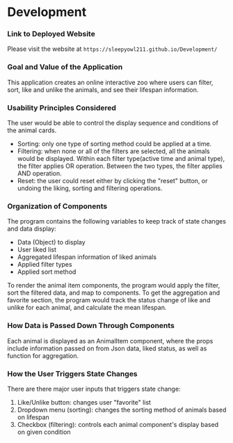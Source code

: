 # Development

### Link to Deployed Website
Please visit the website at `https://sleepyowl211.github.io/Development/`

### Goal and Value of the Application
This application creates an online interactive zoo where users can filter, sort, like and unlike the animals, and see their lifespan information. 

### Usability Principles Considered
The user would be able to control the display sequence and conditions of the animal cards. 
- Sorting: only one type of sorting method could be applied at a time. 
- Filtering: when none or all of the filters are selected, all the animals would be displayed. Within each filter type(active time and animal type), the filter applies OR operation. Between the two types, the filter applies AND operation. 
- Reset: the user could reset either by clicking the "reset" button, or undoing the liking, sorting and filtering operations. 

### Organization of Components
The program contains the following variables to keep track of state changes and data display: 
- Data (Object) to display
- User liked list
- Aggregated lifespan information of liked animals
- Applied filter types
- Applied sort method

To render the animal item components, the program would apply the filter, sort the filtered data, and map to components. To get the aggregation and favorite section, the program would track the status change of like and unlike for each animal, and calculate the mean lifespan. 

### How Data is Passed Down Through Components
Each animal is displayed as an AnimalItem component, where the props include information passed on from Json data, liked status, as well as function for aggregation. 

### How the User Triggers State Changes
There are there major user inputs that triggers state change: 
1. Like/Unlike button: changes user "favorite" list
2. Dropdown menu (sorting): changes the sorting method of animals based on lifespan
3. Checkbox (filtering): controls each animal component's display based on given condition
